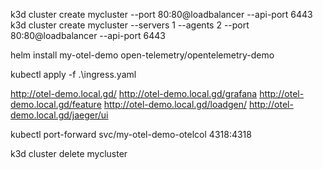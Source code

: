k3d cluster create mycluster --port 80:80@loadbalancer --api-port 6443
k3d cluster create mycluster --servers 1 --agents 2 --port 80:80@loadbalancer --api-port 6443

helm install my-otel-demo open-telemetry/opentelemetry-demo

kubectl apply -f .\ingress.yaml

http://otel-demo.local.gd/
http://otel-demo.local.gd/grafana
http://otel-demo.local.gd/feature
http://otel-demo.local.gd/loadgen/
http://otel-demo.local.gd/jaeger/ui

kubectl port-forward svc/my-otel-demo-otelcol 4318:4318

k3d cluster delete mycluster